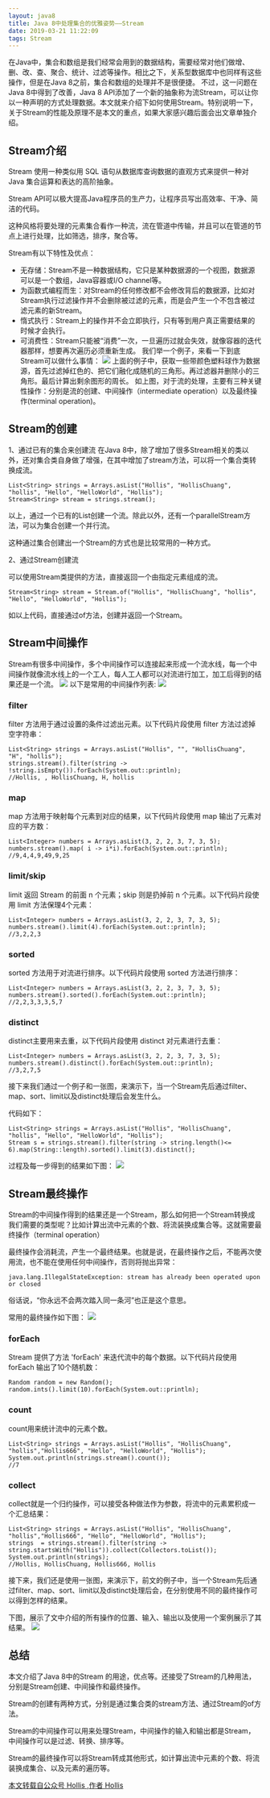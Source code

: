 ```yaml
---
layout: java8
title: Java 8中处理集合的优雅姿势——Stream
date: 2019-03-21 11:22:09
tags: Stream
---
```

在Java中，集合和数组是我们经常会用到的数据结构，需要经常对他们做增、删、改、查、聚合、统计、过滤等操作。相比之下，关系型数据库中也同样有这些操作，但是在Java 8之前，集合和数组的处理并不是很便捷。
不过，这一问题在Java 8中得到了改善，Java 8 API添加了一个新的抽象称为流Stream，可以让你以一种声明的方式处理数据。本文就来介绍下如何使用Stream。特别说明一下，关于Stream的性能及原理不是本文的重点，如果大家感兴趣后面会出文章单独介绍。

## Stream介绍
Stream 使用一种类似用 SQL 语句从数据库查询数据的直观方式来提供一种对 Java 集合运算和表达的高阶抽象。

Stream API可以极大提高Java程序员的生产力，让程序员写出高效率、干净、简洁的代码。

这种风格将要处理的元素集合看作一种流，流在管道中传输，并且可以在管道的节点上进行处理，比如筛选，排序，聚合等。

Stream有以下特性及优点：
- 无存储：Stream不是一种数据结构，它只是某种数据源的一个视图，数据源可以是一个数组，Java容器或I/O channel等。
- 为函数式编程而生：对Stream的任何修改都不会修改背后的数据源，比如对Stream执行过滤操作并不会删除被过滤的元素，而是会产生一个不包含被过滤元素的新Stream。
- 惰式执行：Stream上的操作并不会立即执行，只有等到用户真正需要结果的时候才会执行。
- 可消费性：Stream只能被“消费”一次，一旦遍历过就会失效，就像容器的迭代器那样，想要再次遍历必须重新生成。
我们举一个例子，来看一下到底Stream可以做什么事情：
![](/steam/dosomething.jpg)
上面的例子中，获取一些带颜色塑料球作为数据源，首先过滤掉红色的、把它们融化成随机的三角形。再过滤器并删除小的三角形。最后计算出剩余图形的周长。
如上图，对于流的处理，主要有三种关键性操作：分别是流的创建、中间操作（intermediate operation）以及最终操作(terminal operation)。

## Stream的创建
1、通过已有的集合来创建流
在Java 8中，除了增加了很多Stream相关的类以外，还对集合类自身做了增强，在其中增加了stream方法，可以将一个集合类转换成流。
```
List<String> strings = Arrays.asList("Hollis", "HollisChuang", "hollis", "Hello", "HelloWorld", "Hollis");
Stream<String> stream = strings.stream();
```
以上，通过一个已有的List创建一个流。除此以外，还有一个parallelStream方法，可以为集合创建一个并行流。

这种通过集合创建出一个Stream的方式也是比较常用的一种方式。

2、通过Stream创建流

可以使用Stream类提供的方法，直接返回一个由指定元素组成的流。
```
Stream<String> stream = Stream.of("Hollis", "HollisChuang", "hollis", "Hello", "HelloWorld", "Hollis");
```
如以上代码，直接通过of方法，创建并返回一个Stream。

## Stream中间操作
Stream有很多中间操作，多个中间操作可以连接起来形成一个流水线，每一个中间操作就像流水线上的一个工人，每人工人都可以对流进行加工，加工后得到的结果还是一个流。
![](/steam/2.jpg)
以下是常用的中间操作列表:
![](/steam/operation.jpg)

### filter
filter 方法用于通过设置的条件过滤出元素。以下代码片段使用 filter 方法过滤掉空字符串：
```
List<String> strings = Arrays.asList("Hollis", "", "HollisChuang", "H", "hollis");
strings.stream().filter(string -> !string.isEmpty()).forEach(System.out::println);
//Hollis, , HollisChuang, H, hollis
```

### map
map 方法用于映射每个元素到对应的结果，以下代码片段使用 map 输出了元素对应的平方数：
```
List<Integer> numbers = Arrays.asList(3, 2, 2, 3, 7, 3, 5);
numbers.stream().map( i -> i*i).forEach(System.out::println);
//9,4,4,9,49,9,25
```

### limit/skip
limit 返回 Stream 的前面 n 个元素；skip 则是扔掉前 n 个元素。以下代码片段使用 limit 方法保理4个元素：
```
List<Integer> numbers = Arrays.asList(3, 2, 2, 3, 7, 3, 5);
numbers.stream().limit(4).forEach(System.out::println);
//3,2,2,3
```

### sorted
sorted 方法用于对流进行排序。以下代码片段使用 sorted 方法进行排序：
```
List<Integer> numbers = Arrays.asList(3, 2, 2, 3, 7, 3, 5);
numbers.stream().sorted().forEach(System.out::println);
//2,2,3,3,3,5,7
```

### distinct
distinct主要用来去重，以下代码片段使用 distinct 对元素进行去重：
```
List<Integer> numbers = Arrays.asList(3, 2, 2, 3, 7, 3, 5);
numbers.stream().distinct().forEach(System.out::println);
//3,2,7,5
```

接下来我们通过一个例子和一张图，来演示下，当一个Stream先后通过filter、map、sort、limit以及distinct处理后会发生什么。

代码如下：
```
List<String> strings = Arrays.asList("Hollis", "HollisChuang", "hollis", "Hello", "HelloWorld", "Hollis");
Stream s = strings.stream().filter(string -> string.length()<= 6).map(String::length).sorted().limit(3).distinct();
```

过程及每一步得到的结果如下图：
![](/steam/result.jpg)

## Stream最终操作
Stream的中间操作得到的结果还是一个Stream，那么如何把一个Stream转换成我们需要的类型呢？比如计算出流中元素的个数、将流装换成集合等。这就需要最终操作（terminal operation）

最终操作会消耗流，产生一个最终结果。也就是说，在最终操作之后，不能再次使用流，也不能在使用任何中间操作，否则将抛出异常：
```
java.lang.IllegalStateException: stream has already been operated upon or closed
```
俗话说，“你永远不会两次踏入同一条河”也正是这个意思。

常用的最终操作如下图：
![](/steam/resultMethod.jpg)

### forEach
Stream 提供了方法 'forEach' 来迭代流中的每个数据。以下代码片段使用 forEach 输出了10个随机数：
```
Random random = new Random();
random.ints().limit(10).forEach(System.out::println);
```

### count
count用来统计流中的元素个数。
```
List<String> strings = Arrays.asList("Hollis", "HollisChuang", "hollis","Hollis666", "Hello", "HelloWorld", "Hollis");
System.out.println(strings.stream().count());
//7
```

### collect
collect就是一个归约操作，可以接受各种做法作为参数，将流中的元素累积成一个汇总结果：
```
List<String> strings = Arrays.asList("Hollis", "HollisChuang", "hollis","Hollis666", "Hello", "HelloWorld", "Hollis");
strings  = strings.stream().filter(string -> string.startsWith("Hollis")).collect(Collectors.toList());
System.out.println(strings);
//Hollis, HollisChuang, Hollis666, Hollis
```

接下来，我们还是使用一张图，来演示下，前文的例子中，当一个Stream先后通过filter、map、sort、limit以及distinct处理后会，在分别使用不同的最终操作可以得到怎样的结果。

下图，展示了文中介绍的所有操作的位置、输入、输出以及使用一个案例展示了其结果。
![](/steam/process.jpg)

## 总结
本文介绍了Java 8中的Stream 的用途，优点等。还接受了Stream的几种用法，分别是Stream创建、中间操作和最终操作。

Stream的创建有两种方式，分别是通过集合类的stream方法、通过Stream的of方法。

Stream的中间操作可以用来处理Stream，中间操作的输入和输出都是Stream，中间操作可以是过滤、转换、排序等。

Stream的最终操作可以将Stream转成其他形式，如计算出流中元素的个数、将流装换成集合、以及元素的遍历等。

[本文转载自公众号 Hollis ,作者 Hollis](http://www.hollischuang.com/archives/2798)